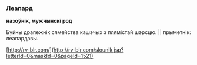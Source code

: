### Леапард
**назоўнік, мужчынскі род**

Буйны драпежнік сямейства кашэчых з плямістай шэрсцю. || прыметнік: леапардавы.

<a rel="author">[http://rv-blr.com/](http://rv-blr.com/slounik.jsp?letterId=0&maskId=0&pageId=1521)</a>
